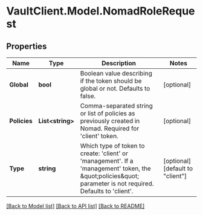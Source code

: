 # VaultClient.Model.NomadRoleRequest

## Properties

Name | Type | Description | Notes
------------ | ------------- | ------------- | -------------
**Global** | **bool** | Boolean value describing if the token should be global or not. Defaults to false. | [optional] 
**Policies** | **List&lt;string&gt;** | Comma-separated string or list of policies as previously created in Nomad. Required for &#39;client&#39; token. | [optional] 
**Type** | **string** | Which type of token to create: &#39;client&#39; or &#39;management&#39;. If a &#39;management&#39; token, the \&quot;policies\&quot; parameter is not required. Defaults to &#39;client&#39;. | [optional] [default to "client"]

[[Back to Model list]](../README.md#documentation-for-models) [[Back to API list]](../README.md#documentation-for-api-endpoints) [[Back to README]](../README.md)

